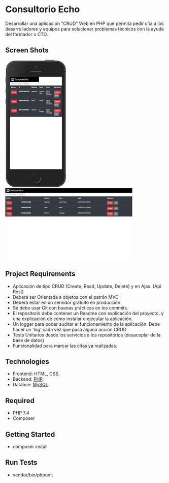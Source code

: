 # Consultorio Echo

Desarrollar una aplicación "CRUD" Web en PHP que permita pedir cita a los desarrolladores y equipos para solucionar problemas técnicos con la ayuda del formador o CTO.


## Screen Shots

![](src/assets/images/mobile1.png)
![](src/assets/images/desktop.png)

## Project Requirements

- Aplicación de tipo CRUD (Create, Read, Update, Delete) y en Ajax. (Api Rest)
- Deberá ser Orientada a objetos con el patrón MVC
- Deberá estar en un servidor gratuito en producción.
- Se debe usar Git con buenas prácticas en los commits.
- El repositorio debe contener un Readme con explicación del proyecto, y una explicación de cómo instalar o ejecutar la aplicación.
- Un logger para poder auditar el funcionamiento de la aplicación. Debe hacer un ‘log’ cada vez que pasa alguna acción CRUD
- Tests Unitarios desde los servicios a los repositorios (desacoplar de la base de datos)
- Funcionalidad para marcar las citas ya realizadas.    

## Technologies

- Frontend: HTML, CSS.
- Backend: [PHP](https://www.php.net/).
- Databse: [MySQL](https://www.mysql.com/).

## Required

- PHP 7.4
- Composer

## Getting Started

- composer install

## Run Tests

- vendor/bin/phpunit



